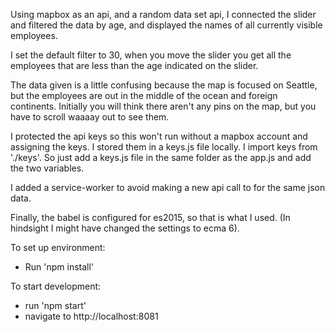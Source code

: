 Using mapbox as an api, and a random data set api, I  connected the slider and filtered the data by age, and displayed the names of all currently visible employees.

I set the default filter to 30, when you move the slider you get all the employees that are less than the age indicated on the slider.

The data given is a little confusing because the map is focused on Seattle, but the employees are out in the middle of the ocean and foreign continents. Initially you will think there aren't any pins on the map, but you have to scroll waaaay out to see them.

I protected the api keys so this won't run without a mapbox account and assigning the keys. I stored them in a keys.js file locally. I import keys from './keys'.  So just add a keys.js file in the same folder as the app.js and add the two variables.

I added a service-worker to avoid making a new api call to for the same json data.

Finally, the babel is configured for es2015, so that is what I used. (In hindsight I might have changed the settings to ecma 6).

To set up environment:
- Run 'npm install'

To start development:
- run 'npm start'
- navigate to http://localhost:8081
